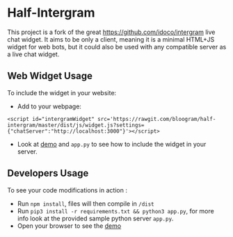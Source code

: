 # Half-Intergram
This project is a fork of the great https://github.com/idoco/intergram live chat widget. It aims to be only a client, meaning it is a minimal HTML+JS widget for web bots, but it could also be used with any compatible server as a live chat widget.

## Web Widget Usage
To include the widget in your website: 
    
* Add to your webpage:

`<script id="intergramWidget" src='https://rawgit.com/bloogram/half-intergram/master/dist/js/widget.js?settings={"chatServer":"http://localhost:3000"}'></script>`

* Look at [demo](https://rawgit.com/bloogram/half-intergram/master/dist/) and `app.py` to see how to include the widget in your server.

## Developers Usage
To see your code modifications in action :
    
* Run `npm install`, files will then compile in `/dist`
* Run `pip3 install -r requirements.txt && python3 app.py`, for more info look at the provided sample python server `app.py`.
* Open your browser to see the [demo](http://localhost:3000/)


